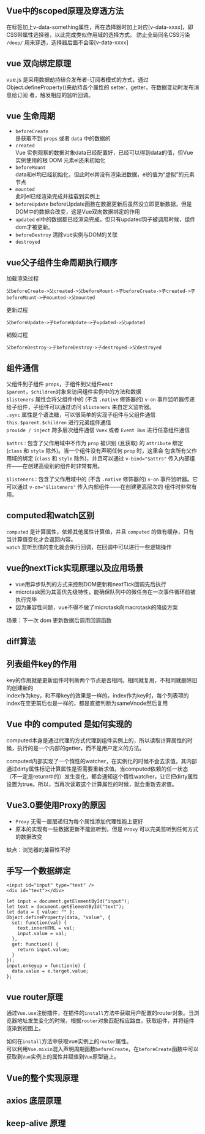 ## Vue中的scoped原理及穿透方法
在标签加上v-data-something属性，再在选择器时加上对应[v-data-xxxx]，即CSS带属性选择器，以此完成类似作用域的选择方式。
防止全局同名CSS污染  
`/deep/` 用来穿透，选择器后面不会带[v-data-xxxx]

## vue 双向绑定原理
vue.js 是采用数据劫持结合发布者-订阅者模式的方式，通过 Object.defineProperty()来劫持各个属性的 setter，getter，在数据变动时发布消息给订阅
者，触发相应的监听回调。

## vue 生命周期
- `beforeCreate`  
  是获取不到 `props` 或者 `data` 中的数据的
- `created`  
    Vue 实例观察的数据对象data已经配置好，已经可以得到data的值，但Vue 实例使用的根 DOM 元素el还未初始化
- `beforeMount`  
    data和el均已经初始化，但此时el并没有渲染进数据，el的值为“虚拟”的元素节点
- `mounted`  
    此时el已经渲染完成并挂载到实例上
- `beforeUpdate`
    beforeUpdate函数在数据更新后虽然没立即更新数据，但是DOM中的数据会改变，这是Vue双向数据绑定的作用
- `updated`
    el中的数据都已经渲染完成，但只有updated钩子被调用时候，组件dom才被更新。
- `beforeDestroy`
    清除vue实例与DOM的关联
- `destroyed`

## vue父子组件生命周期执行顺序
加载渲染过程
```
父beforeCreate->父created->父beforeMount->子beforeCreate->子created->子beforeMount->子mounted->父mounted
```
更新过程
```
父beforeUpdate->子beforeUpdate->子updated->父updated
```
销毁过程
```
父beforeDestroy->子beforeDestroy->子destroyed->父destroyed
```

## 组件通信
父组件到子组件 `props`，子组件到父组件`emit`   
`$parent`，`$children`对象来访问组件实例中的方法和数据   
`$listeners` 属性会将父组件中的 (不含 `.native` 修饰器的) `v-on` 事件监听器传递给子组件，子组件可以通过访问 `$listeners` 来自定义监听器。  
`.sync` 属性是个语法糖，可以很简单的实现子组件与父组件通信  
`this.$parent.$children` 进行兄弟组件通信   
`provide / inject`    跨多层次组件通信
`Vuex` 或者 `Event Bus`  进行任意组件通信

`$attrs：`包含了父作用域中不作为 `prop` 被识别 (且获取) 的 `attribute` 绑定 (`class` 和 `style` 除外)。当一个组件没有声明任何 `prop` 时，这里会
包含所有父作用域的绑定 (`class` 和 `style` 除外)，并且可以通过 `v-bind="$attrs"` 传入内部组件——在创建高级别的组件时非常有用。

`$listeners：`包含了父作用域中的 (不含 `.native` 修饰器的) `v-on` 事件监听器。它可以通过 `v-on="$listeners"` 传入内部组件——在创建更高层次的
组件时非常有用。

## computed和watch区别
`computed` 是计算属性，依赖其他属性计算值，并且 `computed` 的值有缓存，只有当计算值变化才会返回内容。    
`watch` 监听到值的变化就会执行回调，在回调中可以进行一些逻辑操作

## vue的nextTick实现原理以及应用场景
- vue用异步队列的方式来控制DOM更新和nextTick回调先后执行
- microtask因为其高优先级特性，能确保队列中的微任务在一次事件循环前被执行完毕
- 因为兼容性问题，vue不得不做了microtask向macrotask的降级方案

场景：下一次 dom 更新数据后调用回调函数

## diff算法

## 列表组件key的作用
key的作用就是更新组件时判断两个节点是否相同。相同就复用，不相同就删除旧的创建新的  
index作为key，和不带key的效果是一样的。index作为key时，每个列表项的index在变更前后也是一样的，都是直接判断为sameVnode然后复用

## Vue 中的 computed 是如何实现的
computed本身是通过代理的方式代理到组件实例上的，所以读取计算属性的时候，执行的是一个内部的getter，而不是用户定义的方法。

computed内部实现了一个惰性的watcher，在实例化的时候不会去求值，其内部通过dirty属性标记计算属性是否需要重新求值。当computed依赖的任一状态
（不一定是return中的）发生变化，都会通知这个惰性watcher，让它把dirty属性设置为true。所以，当再次读取这个计算属性的时候，就会重新去求值。

##  Vue3.0要使用Proxy的原因
- `Proxy` 无需一层层递归为每个属性添加代理性能上更好
- 原本的实现有一些数据更新不能监听到，但是 `Proxy` 可以完美监听到任何方式的数据改变

缺点：浏览器的兼容性不好

## 手写一个数据绑定
```
<input id="input" type="text" />
<div id="text"></div>

let input = document.getElementById("input");
let text = document.getElementById("text");
let data = { value: "" };
Object.defineProperty(data, "value", {
  set: function(val) {
    text.innerHTML = val;
    input.value = val;
  },
  get: function() {
    return input.value;
  }
});
input.onkeyup = function(e) {
  data.value = e.target.value;
};
```
## vue router原理

通过`Vue.use`注册插件，在插件的`install`方法中获取用户配置的router对象。当浏览器地址发生变化的时候，根据`router`对象匹配相应路由，获取组件，并将组件
渲染到视图上。

如何在`install`方法中获取vue实例上的`router`属性。  
可以利用`Vue.mixin`混入声明周期函数`beforeCreate`，在`beforeCreate`函数中可以获取到`Vue`实例上的属性并赋值到`Vue`原型链上。

## Vue的整个实现原理

## axios 底层原理
## keep-alive 原理

